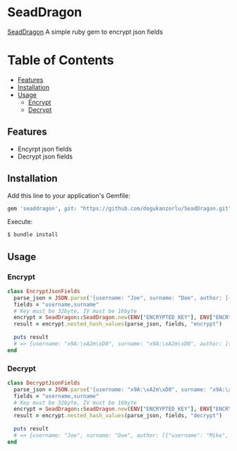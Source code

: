 # SeadDragon

[SeadDragon](https://github.com/dogukanzorlu/SeadDragon) A simple ruby gem to encrypt json fields

# Table of Contents

* [Features](#features)
* [Installation](#installation)
* [Usage](#usage)
  * [Encrypt](#encrypt)
  * [Decrypt](#decrypt)

## Features

* Encyrpt json fields
* Decrypt json fields

## Installation

Add this line to your application's Gemfile:

```ruby
gem 'seaddragon', git: "https://github.com/dogukanzorlu/SeadDragon.git", :branch => "main"
```

Execute:

```bash
$ bundle install
```

## Usage

### Encrypt
```ruby
class EncryptJsonFields
  parse_json = JSON.parse('{username: "Joe", surname: "Doe", author: [{"username": "Mike", "surname": "Dave"}]}') 
  fields = "username,surname"
  # Key must be 32byte, IV must be 16byte
  encrypt = SeadDragon::SeadDragon.new(ENV["ENCRYPTED_KEY"], ENV["ENCRYPTED_IV"])
  result = encrypt.nested_hash_values(parse_json, fields, "encrypt")
  
  puts result 
  # => {username: "x9A:\xA2m\xD0", surname: "x9A:\xA2m\xD0", author: [{"username": "x9A:\xA2m\xD0", "surname": "x9A:\xA2m\xD0"}]}
end
```

### Decrypt

```ruby
class DecryptJsonFields
  parse_json = JSON.parse('{username: "x9A:\xA2m\xD0", surname: "x9A:\xA2m\xD0", author: [{"username": "x9A:\xA2m\xD0", "surname": "x9A:\xA2m\xD0"}]}') 
  fields = "username,surname"
  # Key must be 32byte, IV must be 16byte
  encrypt = SeadDragon::SeadDragon.new(ENV["ENCRYPTED_KEY"], ENV["ENCRYPTED_IV"])
  result = encrypt.nested_hash_values(parse_json, fields, "decrypt")
  
  puts result
  # => {username: "Joe", surname: "Doe", author: [{"username": "Mike", "surname": "Dave"}]}
end
```

